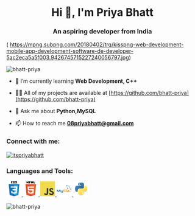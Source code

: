 <h1 align="center">Hi 👋, I'm Priya Bhatt</h1>
<h3 align="center">An aspiring developer from India</h3>

( https://mpng.subpng.com/20180402/trq/kisspng-web-development-mobile-app-development-software-de-developer-5ac2eca5a5f003.9426745715227240056797.jpg)
<p align="left"> <img src="https://komarev.com/ghpvc/?username=bhatt-priya&label=Profile%20views&color=0e75b6&style=flat" alt="bhatt-priya" /> </p>


- 🌱 I’m currently learning **Web Development, C++**

- 👨‍💻 All of my projects are available at [https://github.com/bhatt-priya](https://github.com/bhatt-priya)

- 💬 Ask me about **Python,MySQL**

- 📫 How to reach me **08priyabhatt@gmail.com**

<h3 align="left">Connect with me:</h3>
<p align="left">
<a href="https://twitter.com/itspriyabhatt" target="blank"><img align="center" src="https://raw.githubusercontent.com/rahuldkjain/github-profile-readme-generator/master/src/images/icons/Social/twitter.svg" alt="itspriyabhatt" height="30" width="40" /></a>
</p>

<h3 align="left">Languages and Tools:</h3>
<p align="left"> <a href="https://www.w3schools.com/css/" target="_blank" rel="noreferrer"> <img src="https://raw.githubusercontent.com/devicons/devicon/master/icons/css3/css3-original-wordmark.svg" alt="css3" width="40" height="40"/> </a> <a href="https://www.w3.org/html/" target="_blank" rel="noreferrer"> <img src="https://raw.githubusercontent.com/devicons/devicon/master/icons/html5/html5-original-wordmark.svg" alt="html5" width="40" height="40"/> </a> <a href="https://developer.mozilla.org/en-US/docs/Web/JavaScript" target="_blank" rel="noreferrer"> <img src="https://raw.githubusercontent.com/devicons/devicon/master/icons/javascript/javascript-original.svg" alt="javascript" width="40" height="40"/> </a> <a href="https://www.mysql.com/" target="_blank" rel="noreferrer"> <img src="https://raw.githubusercontent.com/devicons/devicon/master/icons/mysql/mysql-original-wordmark.svg" alt="mysql" width="40" height="40"/> </a> <a href="https://www.python.org" target="_blank" rel="noreferrer"> <img src="https://raw.githubusercontent.com/devicons/devicon/master/icons/python/python-original.svg" alt="python" width="40" height="40"/> </a> </p>



<p><img align="center" src="https://github-readme-stats.vercel.app/api/top-langs?username=bhatt-priya&show_icons=true&locale=en&layout=compact" alt="bhatt-priya" /></p>


